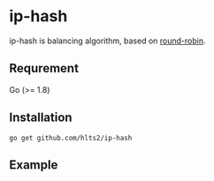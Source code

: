 # ip-hash
ip-hash is balancing algorithm, based on [round-robin](https://github.com/hlts2/round-robin).

## Requrement

Go (>= 1.8)

## Installation

```shell
go get github.com/hlts2/ip-hash
```

## Example

```go

```
